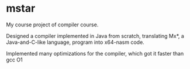 # mstar
My course project of compiler course.

Designed a compiler implemented in Java from scratch, translating Mx*, a Java-and-C-like language, program into x64-nasm code.

Implemented many optimizations for the compiler, which got it faster than gcc O1

